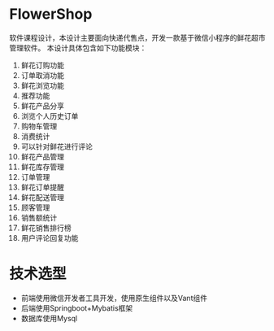 # FlowerShop
软件课程设计，本设计主要面向快递代售点，开发一款基于微信小程序的鲜花超市管理软件。
本设计具体包含如下功能模块：
1.	鲜花订购功能
2.	订单取消功能
3.	鲜花浏览功能
4.	推荐功能
5.	鲜花产品分享
6.	浏览个人历史订单
7.	购物车管理
8.	消费统计
9.	可以针对鲜花进行评论
10.	鲜花产品管理
11.	鲜花库存管理
12.	订单管理
13.	鲜花订单提醒
14.	鲜花配送管理
15.	顾客管理
16.	销售额统计
17.	鲜花销售排行榜
18.	用户评论回复功能
# 技术选型
- 前端使用微信开发者工具开发，使用原生组件以及Vant组件
- 后端使用Springboot+Mybatis框架
- 数据库使用Mysql
